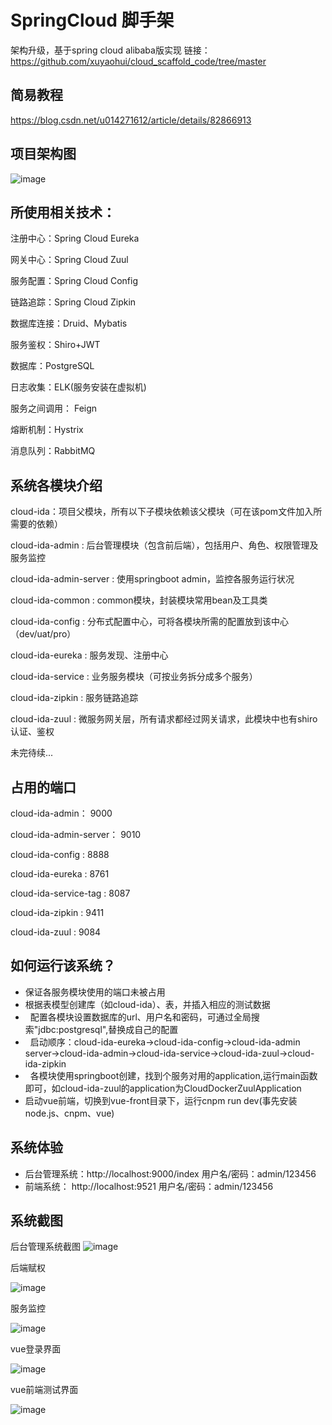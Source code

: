 SpringCloud 脚手架
===

架构升级，基于spring cloud alibaba版实现 链接：https://github.com/xuyaohui/cloud_scaffold_code/tree/master

简易教程
---
https://blog.csdn.net/u014271612/article/details/82866913

项目架构图
---
![image](https://github.com/xuyaohui/cloud-ida-cli/blob/master/images/%E6%9E%B6%E6%9E%84%E5%9B%BE.png)

所使用相关技术：
---

注册中心：Spring Cloud Eureka

网关中心：Spring Cloud Zuul

服务配置：Spring Cloud Config

链路追踪：Spring Cloud Zipkin

数据库连接：Druid、Mybatis

服务鉴权：Shiro+JWT

数据库：PostgreSQL

日志收集：ELK(服务安装在虚拟机)

服务之间调用： Feign

熔断机制：Hystrix

消息队列：RabbitMQ

系统各模块介绍
---

cloud-ida：项目父模块，所有以下子模块依赖该父模块（可在该pom文件加入所需要的依赖）

cloud-ida-admin : 后台管理模块（包含前后端），包括用户、角色、权限管理及服务监控

cloud-ida-admin-server : 使用springboot admin，监控各服务运行状况

cloud-ida-common : common模块，封装模块常用bean及工具类

cloud-ida-config : 分布式配置中心，可将各模块所需的配置放到该中心（dev/uat/pro）

cloud-ida-eureka : 服务发现、注册中心

cloud-ida-service : 业务服务模块（可按业务拆分成多个服务）

cloud-ida-zipkin : 服务链路追踪

cloud-ida-zuul : 微服务网关层，所有请求都经过网关请求，此模块中也有shiro认证、鉴权

未完待续...

占用的端口
---

cloud-ida-admin： 9000 

cloud-ida-admin-server： 9010

cloud-ida-config : 8888

cloud-ida-eureka : 8761

cloud-ida-service-tag : 8087

cloud-ida-zipkin : 9411

cloud-ida-zuul : 9084

如何运行该系统？
---

*   保证各服务模块使用的端口未被占用
*   根据表模型创建库（如cloud-ida）、表，并插入相应的测试数据
*   配置各模块设置数据库的url、用户名和密码，可通过全局搜索"jdbc:postgresql",替换成自己的配置
*   启动顺序：cloud-ida-eureka->cloud-ida-config->cloud-ida-admin server->cloud-ida-admin->cloud-ida-service->cloud-ida-zuul->cloud-ida-zipkin
*   各模块使用springboot创建，找到个服务对用的application,运行main函数即可，如cloud-ida-zuul的application为CloudDockerZuulApplication
*   启动vue前端，切换到vue-front目录下，运行cnpm run dev(事先安装node.js、cnpm、vue)


系统体验
---

*   后台管理系统：http://localhost:9000/index 用户名/密码：admin/123456
*   前端系统： http://localhost:9521 用户名/密码：admin/123456

系统截图
---

后台管理系统截图
![image](https://github.com/xuyaohui/cloud-ida-cli/blob/master/images/admin.PNG)

后端赋权

![image](https://github.com/xuyaohui/cloud-ida-cli/blob/master/images/auth.PNG)

服务监控

![image](https://github.com/xuyaohui/cloud-ida-cli/blob/master/images/watch.PNG)

vue登录界面

![image](https://github.com/xuyaohui/cloud-ida-cli/blob/master/images/login.PNG)

vue前端测试界面

![image](https://github.com/xuyaohui/cloud-ida-cli/blob/master/images/vue.PNG)







